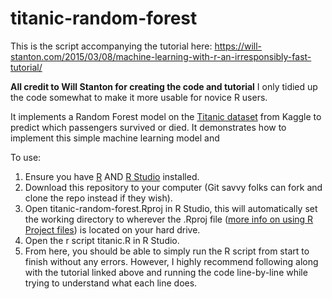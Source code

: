 # titanic-random-forest
This is the script accompanying the tutorial here: https://will-stanton.com/2015/03/08/machine-learning-with-r-an-irresponsibly-fast-tutorial/

**All credit to Will Stanton for creating the code and tutorial**
I only tidied up the code somewhat to make it more usable for novice R users.

It implements a Random Forest model on the [Titanic dataset](https://www.kaggle.com/c/titanic/data) from Kaggle to predict which passengers survived or died. It demonstrates how to implement this simple machine learning model and 

To use:
1. Ensure you have [R](https://cran.r-project.org/) AND [R Studio](https://www.rstudio.com/products/rstudio/download/#download) installed.
2. Download this repository to your computer (Git savvy folks can fork and clone the repo instead if they wish).
3. Open titanic-random-forest.Rproj in R Studio, this will automatically set the working directory to wherever the .Rproj file ([more info on using R Project files](https://support.rstudio.com/hc/en-us/articles/200526207-Using-Projects)) is located on your hard drive.
4. Open the r script titanic.R in R Studio.
5. From here, you should be able to simply run the R script from start to finish without any errors. However, I highly recommend following along with the tutorial linked above and running the code line-by-line while trying to understand what each line does.
